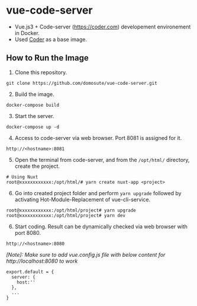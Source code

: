 # vue-code-server
- Vue.js3 + Code-server (https://coder.com) developement environement in Docker.
- Used [Coder](https://coder.com) as a base image.

How to Run the Image
------------
1. Clone this repository.
```
git clone https://github.com/domosute/vue-code-server.git
```
2. Build the image.
```
docker-compose build
```
3. Start the server.
```
docker-compose up -d
```
4. Access to code-server via web browser. Port 8081 is assigned for it.
```
http://<hostname>:8081
```
5. Open the terminal from code-server, and from the `/opt/html/` directory, create the project.
```
# Using Nuxt
root@xxxxxxxxxxxx:/opt/html/# yarn create nuxt-app <project>
```

6. Go into created project folder and perform `yarn upgrade` followed by activating Hot-Module-Replacement of vue-cli-service.
```
root@xxxxxxxxxxxx:/opt/html/project# yarn upgrade
root@xxxxxxxxxxxx:/opt/html/project# yarn dev
```
6. Start coding. Result can be dynamically checked via web browser with port 8080.
```
http://<hostname>:8080
```

_[Note]: Make sure to add vue.config.js file with below content for http://localhost:8080 to work_

```
export.default = {
  server: {
    host:''
  },
  ...
}
```
